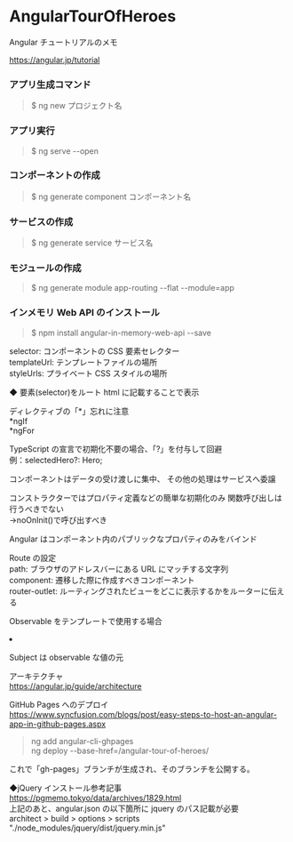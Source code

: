 # AngularTourOfHeroes

Angular チュートリアルのメモ

https://angular.jp/tutorial

### アプリ生成コマンド

> $ ng new プロジェクト名

### アプリ実行

> $ ng serve --open

### コンポーネントの作成

> $ ng generate component コンポーネント名

### サービスの作成

> $ ng generate service サービス名

### モジュールの作成

> $ ng generate module app-routing --flat --module=app

### インメモリ Web API のインストール

> $ npm install angular-in-memory-web-api --save

selector: コンポーネントの CSS 要素セレクター  
templateUrl: テンプレートファイルの場所  
styleUrls: プライベート CSS スタイルの場所

◆ 要素(selector)をルート html に記載することで表示
<app-heroes></app-heroes>

ディレクティブの「*」忘れに注意  
*ngIf  
\*ngFor

TypeScript の宣言で初期化不要の場合、「?」を付与して回避  
例：selectedHero?: Hero;

コンポーネントはデータの受け渡しに集中、
その他の処理はサービスへ委譲

コンストラクターではプロパティ定義などの簡単な初期化のみ
関数呼び出しは行うべきでない  
→noOnInit()で呼び出すべき

Angular はコンポーネント内のパブリックなプロパティのみをバインド

Route の設定  
path: ブラウザのアドレスバーにある URL にマッチする文字列  
component: 遷移した際に作成すべきコンポーネント  
router-outlet: ルーティングされたビューをどこに表示するかをルーターに伝える

Observable をテンプレートで使用する場合

<li *ngFor="let hero of heroes$ | async" >

Subject は observable な値の元

アーキテクチャ  
https://angular.jp/guide/architecture

GitHub Pages へのデプロイ  
https://www.syncfusion.com/blogs/post/easy-steps-to-host-an-angular-app-in-github-pages.aspx

> ng add angular-cli-ghpages  
> ng deploy --base-href=/angular-tour-of-heroes/

これで「gh-pages」ブランチが生成され、そのブランチを公開する。

◆jQuery インストール参考記事  
https://pgmemo.tokyo/data/archives/1829.html  
上記のあと、angular.json の以下箇所に jquery のパス記載が必要  
architect > build > options > scripts  
"./node_modules/jquery/dist/jquery.min.js"
